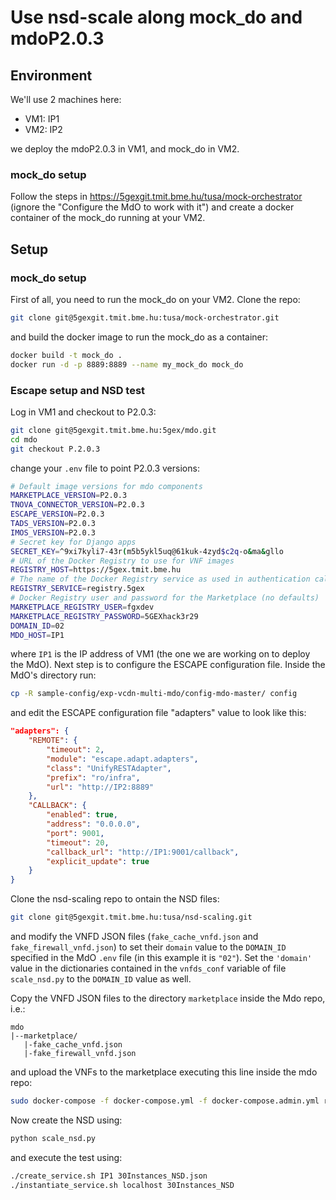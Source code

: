 # Use nsd-scale along mock_do and mdoP2.0.3
## Environment
We'll use 2 machines here:
 * VM1: IP1
 * VM2: IP2
 
we deploy the mdoP2.0.3 in VM1, and mock_do in VM2.
### mock_do setup
Follow the steps in https://5gexgit.tmit.bme.hu/tusa/mock-orchestrator (ignore the  "Configure the MdO to work with it") and create a docker container of the mock_do running at your VM2.

## Setup
### mock_do setup
First of all, you need to run the mock_do on your VM2.
Clone the repo:
```bash
git clone git@5gexgit.tmit.bme.hu:tusa/mock-orchestrator.git
```
and build the docker image to run the mock_do as a container:
```bash
docker build -t mock_do .
docker run -d -p 8889:8889 --name my_mock_do mock_do
```

### Escape setup and NSD test
Log in VM1 and checkout to P2.0.3:
```bash
git clone git@5gexgit.tmit.bme.hu:5gex/mdo.git
cd mdo
git checkout P.2.0.3
```
change your `.env` file to point P2.0.3 versions:
```bash
# Default image versions for mdo components
MARKETPLACE_VERSION=P2.0.3
TNOVA_CONNECTOR_VERSION=P2.0.3
ESCAPE_VERSION=P2.0.3
TADS_VERSION=P2.0.3
IMOS_VERSION=P2.0.3
# Secret key for Django apps
SECRET_KEY=^9xi7kyli7-43r(m5b5ykl5uq@61kuk-4zyd$c2q-o&ma&gllo
# URL of the Docker Registry to use for VNF images
REGISTRY_HOST=https://5gex.tmit.bme.hu
# The name of the Docker Registry service as used in authentication calls
REGISTRY_SERVICE=registry.5gex
# Docker Registry user and password for the Marketplace (no defaults)
MARKETPLACE_REGISTRY_USER=fgxdev
MARKETPLACE_REGISTRY_PASSWORD=5GEXhack3r29
DOMAIN_ID=02
MDO_HOST=IP1
```
where `IP1` is the IP address of VM1 (the one we are working on to deploy the MdO).
Next step is to configure the ESCAPE configuration file. Inside the MdO's directory run:
```bash
cp -R sample-config/exp-vcdn-multi-mdo/config-mdo-master/ config
```
and edit the ESCAPE configuration file "adapters" value to look like this:
```json
"adapters": {
    "REMOTE": {
        "timeout": 2,
        "module": "escape.adapt.adapters",
        "class": "UnifyRESTAdapter",
        "prefix": "ro/infra",
        "url": "http://IP2:8889"
    },
    "CALLBACK": {
        "enabled": true,
        "address": "0.0.0.0",
        "port": 9001,
        "timeout": 20,
        "callback_url": "http://IP1:9001/callback",
        "explicit_update": true
    }
}
```


Clone the nsd-scaling repo to ontain the NSD files:
```bash
git clone git@5gexgit.tmit.bme.hu:tusa/nsd-scaling.git
```
and modify the VNFD JSON files (`fake_cache_vnfd.json` and `fake_firewall_vnfd.json`) to set their `domain` value to the `DOMAIN_ID` specified in the MdO `.env` file (in this example it is `"02"`).
Set the `'domain'` value in the dictionaries contained in the `vnfds_conf` variable of file `scale_nsd.py` to the `DOMAIN_ID` value as well. 

Copy the VNFD JSON files to the directory `marketplace` inside the Mdo repo, i.e.:
```text
mdo
|--marketplace/
   |-fake_cache_vnfd.json
   |-fake_firewall_vnfd.json
```

and upload the VNFs to the marketplace executing this line inside the mdo repo:
```bash
sudo docker-compose -f docker-compose.yml -f docker-compose.admin.yml run --rm marketplace-cli
```

Now create the NSD using:
```bash
python scale_nsd.py
```
and execute the test using:
```bash
./create_service.sh IP1 30Instances_NSD.json
./instantiate_service.sh localhost 30Instances_NSD
```







